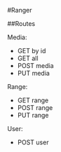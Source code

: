 #Ranger

##Routes

Media:

* GET by id
* GET all
* POST media
* PUT media

Range:

* GET range
* POST range
* PUT range

User:

* POST user
